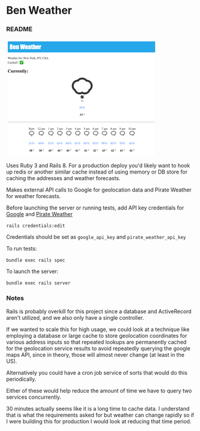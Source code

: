 # Ben Weather

### README

![Image of Weather App](weather_screenshot.png "Weather App")

Uses Ruby 3 and Rails 8. For a production deploy you'd likely want to hook up redis or another
similar cache instead of using memory or DB store for caching the addresses and weather forecasts.

Makes external API calls to Google for geolocation data and Pirate Weather for weather forecasts.

Before launching the server or running tests, add API key credentials for
[Google](https://developers.google.com/maps) and
[Pirate Weather](https://pirate-weather.apiable.io/)

```
rails credentials:edit
```

Credentials should be set as `google_api_key` and `pirate_weather_api_key`

To run tests:

```
bundle exec rails spec
```

To launch the server:

```
bundle exec rails server
```

### Notes

Rails is probably overkill for this project since a database and ActiveRecord aren't utilized,
and we also only have a single controller.

If we wanted to scale this for high usage, we could look at a technique like employing a database
or large cache to store geolocation coordinates for various address inputs so that repeated
lookups are permanently cached for the geolocation service results to avoid repeatedly
querying the google maps API, since in theory, those will almost never change (at least in the US).

Alternatively you could have a cron job service of sorts that would do this periodically.

Either of these would help reduce the amount of time we have to query two services concurrently.

30 minutes actually seems like it is a long time to cache data. I understand that is what the
requirements asked for but weather can change rapidly so if I were building this for production I
would look at reducing that time period.
